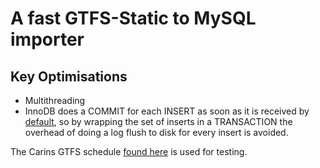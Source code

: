 # A fast GTFS-Static to MySQL importer

## Key Optimisations

- Multithreading
- InnoDB does a COMMIT for each INSERT as soon as it is received by [default](https://dev.mysql.com/doc/refman/5.7/en/optimizing-innodb-bulk-data-loading.html), so by wrapping the set of inserts in a TRANSACTION the overhead of doing a log flush to disk for every insert is avoided.

The Carins GTFS schedule [found here](https://translink.com.au/about-translink/open-data/gtfs-rt) is used for testing.